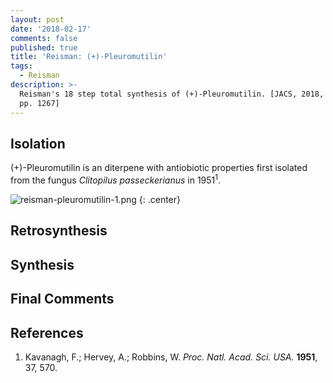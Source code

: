 ```yaml
---
layout: post
date: '2018-02-17'
comments: false
published: true
title: 'Reisman: (+)-Pleuromutilin'
tags:
  - Reisman
description: >-
  Reisman's 18 step total synthesis of (+)-Pleuromutilin. [JACS, 2018, 140 (4),
  pp. 1267]
---
```


## Isolation 
(+)-Pleuromutilin is an diterpene with antiobiotic properties first isolated from the fungus *Clitopilus passeckerianus* in 1951<sup>1</sup>.

![reisman-pleuromutilin-1.png]({{site.baseurl}}/assets/reisman-pleuromutilin-1.png)
{: .center}

## Retrosynthesis

## Synthesis 

## Final Comments

## References
1. Kavanagh, F.; Hervey, A.; Robbins, W. *Proc. Natl. Acad. Sci. USA.* **1951**, 37, 570.